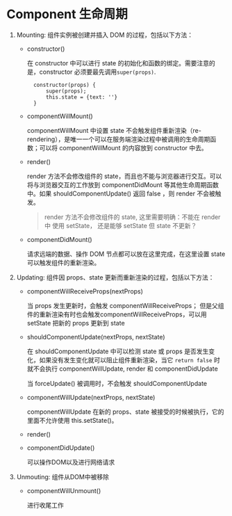 # Component 生命周期

1. Mounting: 组件实例被创建并插入 DOM 的过程，包括以下方法：
	- constructor()
		
		在 constructor 中可以进行 state 的初始化和函数的绑定。需要注意的是，constructor 必须要最先调用`super(props)`.
		
			constructor(props) {
				super(props);
				this.state = {text: ''}
			}
		
	- componentWillMount()
		
		componentWillMount 中设置 state 不会触发组件重新渲染（re-rendering），是唯一一个可以在服务端渲染过程中被调用的生命周期函数；可以将 componentWillMount 的内容放到 constructor 中去。
		
	- render()
	
		render 方法不会修改组件的 state，而且也不能与浏览器进行交互。可以将与浏览器交互的工作放到 componentDidMount 等其他生命周期函数中。如果 shouldComponentUpdate() 返回 false ，则 render 不会被触发。
		
		> render 方法不会修改组件的 state, 这里需要明确：不能在 render 中 使用 setState， 还是能够 setState 但 state 不更新？
		
	
	- componentDidMount()
		
		请求远端的数据、操作 DOM 节点都可以放在这里完成，在这里设置 state 可以触发组件的重新渲染。
		
2. Updating: 组件因 props、state 更新而重新渲染的过程，包括以下方法：
	- componentWillReceiveProps(nextProps)

		当 props 发生更新时，会触发 componentWillReceiveProps； 但是父组件的重新渲染有时也会触发componentWillReceiveProps，可以用 setState 把新的 props 更新到 state
		
	- shouldComponentUpdate(nextProps, nextState)
		
		在 shouldComponentUpdate 中可以检测 state 或 props 是否发生变化，如果没有发生变化就可以阻止组件重新渲染，当它 `return false` 时就不会执行  componentWillUpdate, render 和 componentDidUpdate
		
		当 forceUpdate() 被调用时，不会触发 shouldComponentUpdate
		
		
	- componentWillUpdate(nextProps, nextState)
		
		componentWillUpdate 在新的 props、state 被接受的时候被执行，它的里面不允许使用 this.setState()。
		
	- render()
	- componentDidUpdate()
		
		可以操作DOM以及进行网络请求
		
3. Unmouting: 组件从DOM中被移除
	- componentWillUnmount()
		
		进行收尾工作
		

